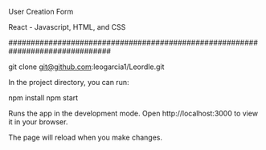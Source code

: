 User Creation Form

React - Javascript, HTML, and CSS

###############################################################################

git clone git@github.com:leogarcia1/Leordle.git

In the project directory, you can run:

npm install
npm start

Runs the app in the development mode.
Open http://localhost:3000 to view it in your browser.

The page will reload when you make changes.